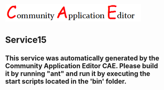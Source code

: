 ![CAE](https://github.com/PhilCAEOrg2/microservice-79/blob/master/img/logo.png)  

Service15
===================


This service was automatically generated by the Community Application Editor CAE. Please build it by running "ant" and run it by executing the start scripts located in the 'bin' folder.
---------------
